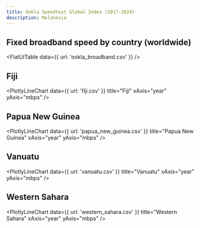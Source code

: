 ```yaml
---
title: Ookla Speedtest Global Index (2017-2024)
description: Melanesia
---
```


## Fixed broadband speed by country (worldwide)

<FlatUiTable
  data={{
    url: 'ookla_broadband.csv'
  }}
/>

## Fiji

<PlotlyLineChart
  data={{
    url: 'fiji.csv'
  }}
  title="Fiji"
  xAxis="year"
  yAxis="mbps"
/>

## Papua New Guinea

<PlotlyLineChart
  data={{
    url: 'papua_new_guinea.csv'
  }}
  title="Papua New Guinea"
  xAxis="year"
  yAxis="mbps"
/>

## Vanuatu

<PlotlyLineChart
  data={{
    url: 'vanuatu.csv'
  }}
  title="Vanuatu"
  xAxis="year"
  yAxis="mbps"
/>

## Western Sahara

<PlotlyLineChart
  data={{
    url: 'western_sahara.csv'
  }}
  title="Western Sahara"
  xAxis="year"
  yAxis="mbps"
/>
